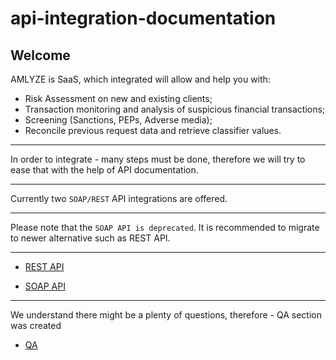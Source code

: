 # api-integration-documentation

## Welcome

AMLYZE is SaaS, which integrated will allow and help you with:
* Risk Assessment on new and existing clients;
* Transaction monitoring and analysis of suspicious financial transactions;
* Screening (Sanctions, PEPs, Adverse media);
* Reconcile previous request data and retrieve classifier values.

---
In order to integrate - many steps must be done, therefore we will try to ease that with the help of API documentation.

---

Currently two `SOAP/REST` API integrations are offered. 

---
Please note that the `SOAP API is deprecated`. It is recommended to migrate to newer alternative such as REST API.

---


* [REST API](Rest/README.md)

* [SOAP API](Soap/README.md)


---
We understand there might be a plenty of questions, therefore - QA section was created
* [QA]()
